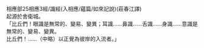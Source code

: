 相應部25相應3經/識經(入相應/蘊篇/如來記說)(莊春江譯)  
起源於舍衛城。  
「比丘們！眼識是無常的、變易、變異；耳識……鼻識……舌識……身識……意識是無常的、變易、變異。  
比丘們！……（中略）以正覺為彼岸的入流者。」  
  
  
